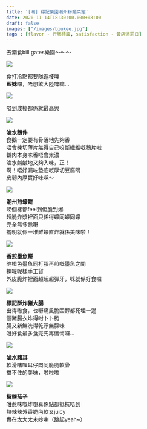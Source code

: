 ```yaml
---
title: '[潮] 標記樂園潮州粉麵菜館'
date: 2020-11-14T18:30:00.000+08:00
draft: false
images: ["/images/biukee.jpg"]
tags : [flavor - 行膳積腹, satisfaction - 黃店懲罰日]
---
```


去潮食bill gates樂園～～～  

![](/images/biukee1.jpg)

食打冷點都要隊返枝啤  
**藍妹**囉，唔想飲大陸啤嘛...  

![](/images/biukee.jpg)

嗌到成檯都係就最高興  

![](/images/biukee2.jpg)

**滷水鵝件**  
食鵝一定要有骨落地先夠香  
唔會揀切薄片無得自己咬斷纖維嘅鵝片啦  
鵝肉本身味香唔會太濃  
滷水鹹鹹地又夠入味，正！  
啊！唔好漏咗墊底嘅厚切豆腐喎  
皮韌內厚實好味㗎～  

![](/images/biukee3.jpg)

**潮州煎蠔餅**  
睇個樣都feel到佢脆到爆  
超脆炸漿裡面只係得蠔同蠔同蠔  
完全無多餘嘢  
擺明就係一堆鮮蠔直炸就係美味啦！  

![](/images/biukee4.jpg)

**香煎墨魚餅**  
晌橙色墨魚同打膠再煎嘅墨魚之間  
揀咗呢樣手工貨  
外皮脆炸裡面超超超彈牙，咪就係好食囉  

![](/images/biukee5.jpg)

**標記酥炸豬大腸**  
出得嚟食，乜嘢痛風膽固醇都死埋一邊  
個豬腸衣炸得咁卜卜脆  
腸又新鮮洗得乾淨無臊味  
咁好食最多食完先再懺悔囉...  

![](/images/biukee6.jpg)

**滷水豬耳**  
軟滑啫喱耳仔肉同脆脆軟骨  
擋不住的美味，啦啦啦  

![](/images/biukee7.jpg)

**椒鹽茄子**  
咁惹味嘅炸嘢真係點都抵抗唔到  
熱辣辣外香脆內軟又juicy  
實在太太太未妙喇（跳起yeah~）

